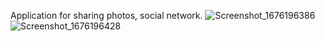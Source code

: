 Application for sharing photos, social network.
![Screenshot_1676196386](https://user-images.githubusercontent.com/37837886/218307283-94841d19-71b5-4d36-a847-683f6e26ea3f.png)
![Screenshot_1676196428](https://user-images.githubusercontent.com/37837886/218307288-8dab4872-fcb8-42e5-91a0-0ba491aef6df.png)
